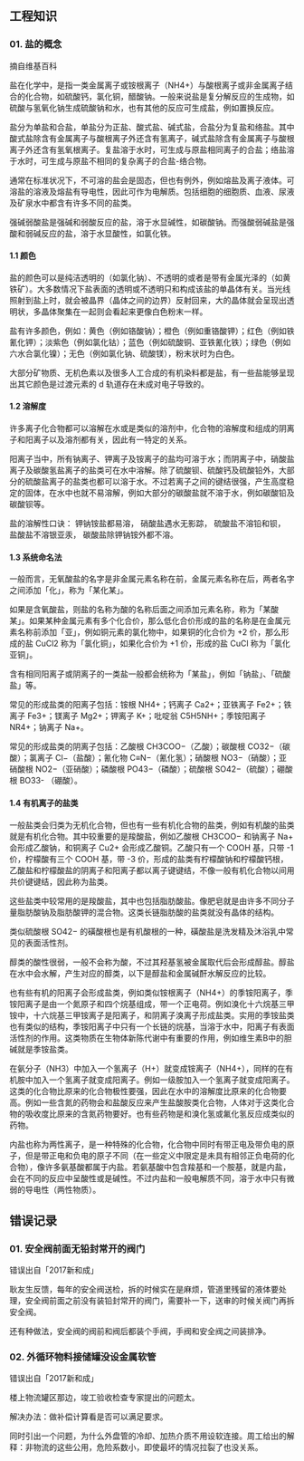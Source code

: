 ## 工程知识

### 01. 盐的概念

摘自维基百科

盐在化学中，是指一类金属离子或铵根离子（NH4+）与酸根离子或非金属离子结合的化合物，如硫酸钙，氯化铜，醋酸钠。一般来说盐是复分解反应的生成物，如硫酸与氢氧化钠生成硫酸钠和水，也有其他的反应可生成盐，例如置换反应。

盐分为单盐和合盐，单盐分为正盐、酸式盐、碱式盐，合盐分为复盐和络盐。其中酸式盐除含有金属离子与酸根离子外还含有氢离子，碱式盐除含有金属离子与酸根离子外还含有氢氧根离子。复盐溶于水时，可生成与原盐相同离子的合盐；络盐溶于水时，可生成与原盐不相同的复杂离子的合盐-络合物。

通常在标准状况下，不可溶的盐会是固态，但也有例外，例如熔盐及离子液体。可溶盐的溶液及熔盐有导电性，因此可作为电解质。包括细胞的细胞质、血液、尿液及矿泉水中都含有许多不同的盐类。

强碱弱酸盐是强碱和弱酸反应的盐，溶于水显碱性，如碳酸钠。而强酸弱碱盐是强酸和弱碱反应的盐，溶于水显酸性，如氯化铁。

#### 1.1 颜色

盐的颜色可以是纯洁透明的（如氯化钠）、不透明的或者是带有金属光泽的（如黄铁矿）。大多数情况下盐表面的透明或不透明只和构成该盐的单晶体有关。当光线照射到盐上时，就会被晶界（晶体之间的边界）反射回来，大的晶体就会呈现出透明状，多晶体聚集在一起则会看起来更像白色粉末一样。

盐有许多颜色，例如：黄色（例如铬酸钠）；橙色（例如重铬酸钾）；红色（例如铁氰化钾）；淡紫色（例如氯化钴）；蓝色（例如硫酸铜、亚铁氰化铁）；绿色（例如六水合氯化镍）；无色（例如氯化钠、硫酸镁），粉末状时为白色。

大部分矿物质、无机色素以及很多人工合成的有机染料都是盐，有一些盐能够呈现出其它颜色是过渡元素的 d 轨道存在未成对电子导致的。

#### 1.2 溶解度

许多离子化合物都可以溶解在水或是类似的溶剂中，化合物的溶解度和组成的阴离子和阳离子以及溶剂都有关，因此有一特定的关系。

阳离子当中，所有钠离子、钾离子及铵离子的盐均可溶于水；而阴离子中，硝酸盐离子及碳酸氢盐离子的盐类可在水中溶解。除了硫酸钡、硫酸钙及硫酸铅外，大部分的硫酸盐离子的盐类也都可以溶于水。不过若离子之间的键结很强，产生高度稳定的固体，在水中也就不易溶解，例如大部分的碳酸盐就不溶于水，例如碳酸铅及碳酸钡等。 

盐的溶解性口诀： 钾钠铵盐都易溶， 硝酸盐遇水无影踪， 硫酸盐不溶铅和钡， 盐酸盐不溶银亚汞， 碳酸盐除钾钠铵外都不溶。

#### 1.3 系统命名法

一般而言，无氧酸盐的名字是非金属元素名称在前，金属元素名称在后，两者名字之间添加「化」，称为「某化某」。

如果是含氧酸盐，则盐的名称为酸的名称后面之间添加元素名称，称为「某酸某」。如果某种金属元素有多个化合价，那么低化合价形成的盐的名称是在金属元素名称前添加「亚」，例如铜元素的氯化物中，如果铜的化合价为 +2 价，那么形成的盐 CuCl2 称为「氯化铜」，如果化合价为 +1 价，形成的盐 CuCl 称为「氯化亚铜」。

含有相同阳离子或阴离子的一类盐一般都会统称为「某盐」，例如「钠盐」、「硫酸盐」等。

常见的形成盐类的阳离子包括：铵根 NH4+；钙离子 Ca2+；亚铁离子 Fe2+；铁离子 Fe3+；镁离子 Mg2+；钾离子 K+；吡啶翁 C5H5NH+；季铵阳离子 NR4+；钠离子 Na+。

常见的形成盐类的阴离子包括：乙酸根 CH3COO−（乙酸）；碳酸根 CO32−（碳酸）；氯离子 Cl−（盐酸）；氰化物 C≡N−（氰化氢）；硝酸根 NO3−（硝酸）；亚硝酸根 NO2−（亚硝酸）；磷酸根 PO43−（磷酸）；硫酸根 SO42−（硫酸）；硼酸根 BO33- （硼酸）。

#### 1.4 有机离子的盐类

一般盐类会归类为无机化合物，但也有一些有机化合物的盐类，例如有机酸的盐类就是有机化合物。其中较重要的是羧酸盐，例如乙酸根 CH3COO− 和钠离子 Na+ 会形成乙酸钠，和铜离子 Cu2+ 会形成乙酸铜。乙酸只有一个 COOH 基，只带 -1 价，柠檬酸有三个 COOH 基，带 -3 价，形成的盐类有柠檬酸钠和柠檬酸钙根，乙酸盐和柠檬酸盐的阴离子和阳离子都以离子键键结，不像一般有机化合物以间用共价键键结，因此称为盐类。

这些盐类中较常用的是羧酸盐，其中也包括脂肪酸盐。像肥皂就是由许多不同分子量脂肪酸钠及脂肪酸钾的混合物。这类长链脂肪酸的盐类就没有晶体的结构。

类似硫酸根 SO42− 的磺酸根也是有机酸根的一种，磺酸盐是洗发精及沐浴乳中常见的表面活性剂。

醇类的酸性很弱，一般不会称为酸，不过其羟基氢被金属取代后会形成醇盐。醇盐在水中会水解，产生对应的醇类，以下是醇盐和金属碱酐水解反应的比较。

也有些有机的阳离子会形成盐类，例如类似铵根离子（NH4+）的季铵阳离子，季铵阳离子是由一个氮原子和四个烷基组成，带一个正电荷。例如溴化十六烷基三甲铵中，十六烷基三甲铵离子是阳离子，和阴离子溴离子形成盐类。实用的季铵盐类也有类似的结构，季铵阳离子中只有一个长链的烷基，当溶于水中，阳离子有表面活性剂的作用。这类物质在生物体新陈代谢中有重要的作用，例如维生素B中的胆碱就是季铵盐类。

在氨分子（NH3）中加入一个氢离子（H+）就变成铵离子（NH4+），同样的在有机胺中加入一个氢离子就变成阳离子。例如一级胺加入一个氢离子就变成阳离子。这类的化合物比原来的化合物极性要强，因此在水中的溶解度比原来的化合物要高。例如一些含氮的药物会和盐酸反应来产生盐酸胺类化合物，人体对于这类化合物的吸收度比原来的含氮药物要好。也有些药物是和溴化氢或氟化氢反应成类似的药物。

内盐也称为两性离子，是一种特殊的化合物，化合物中同时有带正电及带负电的原子，但是带正电和负电的原子不同（在一些定义中限定是未具有相邻正负电荷的化合物），像许多氨基酸都属于内盐。若氨基酸中包含羧基和一个胺基，就是内盐，会在不同的反应中呈酸性或是碱性。不过内盐和一般电解质不同，溶于水中只有微弱的导电性（两性物质）。

## 错误记录

### 01. 安全阀前面无铅封常开的阀门

错误出自「2017新和成」

耿友生反馈，每年的安全阀送检，拆的时候实在是麻烦，管道里残留的液体要处理，安全阀前面之前没有装铅封常开的阀门，需要补一下，送审的时候关阀门再拆安全阀。

还有种做法，安全阀的阀前和阀后都装个手阀，手阀和安全阀之间装排净。

### 02. 外循环物料接储罐没设金属软管

错误出自「2017新和成」

楼上物流罐区那边，竣工验收检查专家提出的问题太。

解决办法：做补偿计算看是否可以满足要求。

同时引出一个问题，为什么外盘管的冷却、加热介质不用设软连接。周工给出的解释：非物流的这些公用，危险系数小，即使最坏的情况拉裂了也没关系。